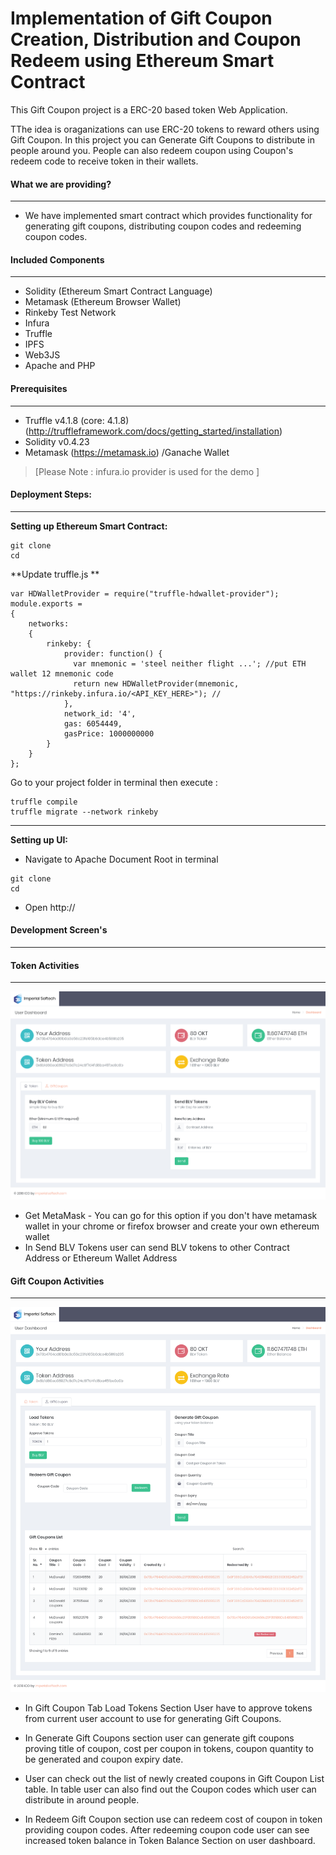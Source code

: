 # Implementation of Gift Coupon Creation, Distribution and Coupon Redeem using Ethereum Smart Contract

This Gift Coupon project is a ERC-20 based token Web Application. 

TThe idea is oraganizations can use ERC-20 tokens to reward
others using Gift Coupon. In this project you can Generate Gift Coupons to distribute in people around you. People can also redeem coupon using Coupon's redeem code to receive token in their wallets. 


#### What we are providing?
---

- We have implemented smart contract which provides functionality for generating gift coupons, distributing coupon codes 
and redeeming coupon codes.


#### Included Components
---
- Solidity (Ethereum Smart Contract Language)
- Metamask (Ethereum Browser Wallet)
- Rinkeby Test Network 
- Infura 
- Truffle
- IPFS
- Web3JS
- Apache and PHP

#### Prerequisites
---
- Truffle v4.1.8 (core: 4.1.8) (http://truffleframework.com/docs/getting_started/installation)
- Solidity v0.4.23
- Metamask (https://metamask.io) /Ganache Wallet
> [Please Note : infura.io provider is used for the demo ]

#### Deployment Steps:
---
**Setting up Ethereum Smart Contract:**

```
git clone 
cd 
```

**Update truffle.js **

```
var HDWalletProvider = require("truffle-hdwallet-provider");
module.exports = 
{
    networks: 
    {
	    rinkeby: {
		    provider: function() {
		      var mnemonic = 'steel neither flight ...'; //put ETH wallet 12 mnemonic code	
		      return new HDWalletProvider(mnemonic, "https://rinkeby.infura.io/<API_KEY_HERE>"); // 
		    },
		    network_id: '4',
		    gas: 6054449,
		    gasPrice: 1000000000
		}  
    }
};
```

Go to your project folder in terminal then execute :

```
truffle compile 
truffle migrate --network rinkeby
```

---
**Setting up UI:**

- Navigate to Apache Document Root in terminal
```
git clone 
cd 
```
- Open http://<URL>


#### Development Screen's
---
#### Token Activities
---
![](screens/Token.png)

- Get MetaMask - You can go for this option if you don't have metamask wallet in your chrome or firefox browser and create your own ethereum wallet
- In Send BLV Tokens user can send BLV tokens to other Contract Address or Ethereum Wallet Address 

#### Gift Coupon Activities
---
![](screens/GiftCoupon.png)

- In Gift Coupon Tab Load Tokens Section User have to approve tokens from current user account to use for generating Gift Coupons. 

- In Generate Gift Coupons section user can generate gift coupons proving title of coupon, cost per coupon in tokens, coupon
quantity to be generated and coupon expiry date. 

- User can check out the list of newly created coupons in Gift Coupon List table. In table user can also find out the Coupon codes which user can distribute in around people.

- In Redeem Gift Coupon section use can redeem cost of coupon in token providing coupon codes. After redeeming coupon code user can see increased token balance in Token Balance Section on user dashboard.